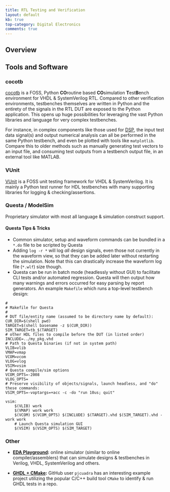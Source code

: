 ```yaml
---
title: RTL Testing and Verification
layout: default
kb: true
top-category: Digital Electronics
comments: true
---
```


## Overview

## Tools and Software

### cocotb

[cocotb](https://docs.cocotb.org/en/stable/index.html) is a FOSS, Python **CO**routine based **CO**simulation **T**est**B**ench environment for VHDL & SystemVerilog RTL. Compared to other verification environments, testbenches themselves are written in Python and the entirety of the signals in the RTL DUT are exposed to the Python application. This opens up huge possibilities for leveraging the vast Python libraries and language for very complex testbenches.

For instance, in complex components like those used for [DSP](./dsp_design.html), the input test data signal(s) and output numerical analysis can all be performed in the same Python testbench, and even be plotted with tools like `matplotlib`. Compare this to older methods such as manually generating test vectors to an input file, and consuming test outputs from a testbench output file, in an external tool like MATLAB.

### VUnit

[VUnit](https://vunit.github.io/index.html) is a FOSS unit testing framework for VHDL & SystemVerilog. It is mainly a Python test runner for HDL testbenches with many supporting libraries for logging & checking/assertions.

### Questa / ModelSim

Proprietary simulator with most all language & simulation construct support.

#### Questa Tips & Tricks

- Common simulator, setup and waveform commands can be bundled in a `*.do` file to be scripted by Questa
- Adding `log -r *` will log _all_ design signals, even those not currently in the waveform view, so that they can be added later without restarting the simulation. Note that this can drastically increase the waveform log file (`*.wlf`) size though.
- Questa can be run in batch mode (headlessly without GUI) to facilitate CLI tests and/or automated regression. Questa will then output how many warnings and errors occurred for easy parsing by report generators. An example `Makefile` which runs a top-level testbench design:

```make
#
# Makefile for Questa
#
# DUT file/entity name (assumed to be directory name by default):
CUR_DIR=$(shell pwd)
TARGET=$(shell basename -z $(CUR_DIR))
SIM_TARGET=tb_$(TARGET)
# other HDL files to compile before the DUT (in listed order)
INCLUDE=../my_pkg.vhd
# Path to Questa binaries (if not in system path)
VLIB=vlib
VMAP=vmap
VCOM=vcom
VLOG=vlog
VSIM=vsim
# Questa compile/sim options
VCOM_OPTS=-2008
VLOG_OPTS=
# Preserve visibility of objects/signals, launch headless, and "do" these commands:
VSIM_OPTS=-voptargs=+acc -c -do "run 10us; quit"

vsim:
	$(VLIB) work
	$(VMAP) work work
	$(VCOM) $(VCOM_OPTS) $(INCLUDE) $(TARGET).vhd $(SIM_TARGET).vhd -work work
	# Launch Questa simulation GUI
	$(VSIM) $(VSIM_OPTS) $(SIM_TARGET)
```

### Other

- **[EDA Playground](https://www.edaplayground.com/home):** online simulator (similar to online compiler/assemblers) that can simulate designs & testbenches in Verilog, VHDL, SystemVerilog and others.

- **[GHDL + CMake](https://github.com/pjcuadra/ghdl_sample_project):** GitHub user `pjcuadra` has an interesting example project utilizing the popular C/C++ build tool `CMake` to identify & run GHDL tests in a repo.

